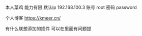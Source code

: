 本人菜鸡 能力有限
默认ip 192.168.100.3
账号 root
密码 password


   个人博客     https://kmeer.cn/

有什么联想添加的插件  可以在里面有问题提
